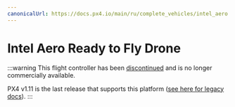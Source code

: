 ```yaml
---
canonicalUrl: https://docs.px4.io/main/ru/complete_vehicles/intel_aero
---
```


# Intel Aero Ready to Fly Drone

:::warning
This flight controller has been [discontinued](../flight_controller/autopilot_experimental.md) and is no longer commercially available.

PX4 v1.11 is the last release that supports this platform ([see here for legacy docs](https://docs.px4.io/v1.12/en/complete_vehicles/intel_aero.html)).
:::
